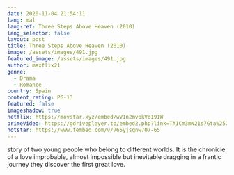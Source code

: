 ```yaml
---
date: 2020-11-04 21:54:11
lang: mal
lang-ref: Three Steps Above Heaven (2010)
lang_selector: false
layout: post
title: Three Steps Above Heaven (2010)
image: /assets/images/491.jpg
featured_image: /assets/images/491.jpg
author: maxflix21
genre:
  - Drama
  - Romance
country: Spain
content_rating: PG-13
featured: false
imageshadow: true
netflix: https://movstar.xyz/embed/wVIn2mvpkVo19IW
primeVideo: https://gdriveplayer.to/embed2.php?link=TA1Cm3mN21s7Gta%252B5g0w1A%252F7vBLunAyzxyXSoYiI4Mt%252FShTurs4Ghl0tzKgojR%252FgLq0dxC8cEyvUe%252FMhDpIaDPuAiX5BWETmk0se9usf9jm2vMZI%252B4U5MD3R%252F0YPmrfjSo%252F8XLAEycmKFkZcRmPz%252F0m64qH46CO8wa%252B7HYD8hMYbjk20VfsqMIqSGljoygZ1A%253D
hotstar: https://www.fembed.com/v/765yjsgnw707-65
---
```

story of two young people who belong to different worlds. It is the chronicle of a love improbable, almost impossible but inevitable dragging in a frantic journey they discover the first great love.
